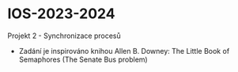 # IOS-2023-2024

Projekt 2 - Synchronizace procesů 
- Zadání je inspirováno knihou Allen B. Downey: The Little Book of Semaphores (The Senate Bus
problem)
